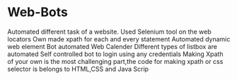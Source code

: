 # Web-Bots
Automated different task of a website.
Used Selenium tool on the web locators
Own made xpath for each and every statement
Automated dynamic web element
Bot automated Web Calender
Different types of listbox are automated
Self controlled bot to login using any credentials
Making Xpath of your own is the most challenging part,the code for making xpath or css selector is belongs to HTML,CSS and Java Scrip

